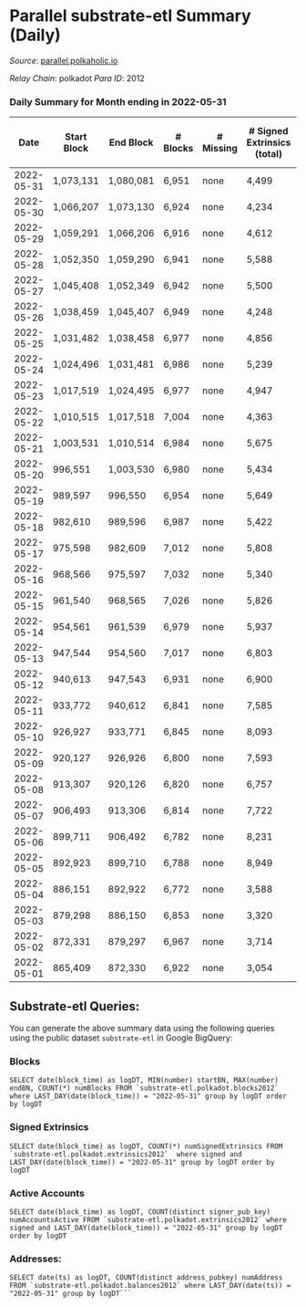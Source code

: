 # Parallel substrate-etl Summary (Daily)

_Source_: [parallel.polkaholic.io](https://parallel.polkaholic.io)

*Relay Chain*: polkadot
*Para ID*: 2012



### Daily Summary for Month ending in 2022-05-31


| Date | Start Block | End Block | # Blocks | # Missing | # Signed Extrinsics (total) | # Active Accounts | # Addresses with Balances | # Events | # Transfers | # XCM Transfers In | # XCM Transfers Out |
| ---- | ----------- | --------- | -------- | --------- | --------------------------- | ----------------- | ------------------------- | -------- | ----------- | ------------------ | ------------------- |
| 2022-05-31 | 1,073,131 | 1,080,081 | 6,951 | none  | 4,499 | 639 | 38,284 | 52,031 | 9,282 ($2,837,953.98) | 118 ($254,021.65) | 54 ($106,310.20) |
| 2022-05-30 | 1,066,207 | 1,073,130 | 6,924 | none  | 4,234 | 708 | 38,256 | 52,080 | 9,203 ($785,347.12) | 101 ($437,610.50) | 20 ($29,963.45) |
| 2022-05-29 | 1,059,291 | 1,066,206 | 6,916 | none  | 4,612 | 558 | 38,230 | 50,957 | 9,039 ($472,274.97) | 111 ($112,989.76) | 24 ($90,764.84) |
| 2022-05-28 | 1,052,350 | 1,059,290 | 6,941 | none  | 5,588 | 568 | 38,197 | 56,929 | 9,855 ($6,207,410.26) | 96 ($115,034.95) | 37 ($282,661.84) |
| 2022-05-27 | 1,045,408 | 1,052,349 | 6,942 | none  | 5,500 | 659 | 38,178 | 58,956 | 9,899 ($2,173,371.07) | 132 ($122,246.83) | 50 ($204,290.04) |
| 2022-05-26 | 1,038,459 | 1,045,407 | 6,949 | none  | 4,248 | 691 | 38,144 | 52,999 | 9,473 ($885,922.02) | 136 ($1,303,411.88) | 33 ($41,146.73) |
| 2022-05-25 | 1,031,482 | 1,038,458 | 6,977 | none  | 4,856 | 713 | 38,107 | 56,467 | 9,705 ($2,090,842.92) | 155 ($417,525.86) | 34 ($128,920.58) |
| 2022-05-24 | 1,024,496 | 1,031,481 | 6,986 | none  | 5,239 | 773 | 38,056 | 59,156 | 10,251 ($599,585.65) | 198 ($296,076.69) | 60 ($60,643.97) |
| 2022-05-23 | 1,017,519 | 1,024,495 | 6,977 | none  | 4,947 | 763 | 37,999 | 57,782 | 9,765 ($944,099.55) | 178 ($115,744.99) | 20 ($10,257.72) |
| 2022-05-22 | 1,010,515 | 1,017,518 | 7,004 | none  | 4,363 | 646 | 37,939 | 53,171 | 9,761 ($51,520,785.68) | 124 ($207,833.48) | 41 ($18,474.92) |
| 2022-05-21 | 1,003,531 | 1,010,514 | 6,984 | none  | 5,675 | 644 | 37,903 | 61,138 | 11,006 ($18,854,817.83) | 139 ($316,302.20) | 28 ($161,488.59) |
| 2022-05-20 | 996,551 | 1,003,530 | 6,980 | none  | 5,434 | 688 | 37,864 | 60,363 | 10,690 ($17,999,306.15) | 142 ($204,989.88) | 26 ($72,251.51) |
| 2022-05-19 | 989,597 | 996,550 | 6,954 | none  | 5,649 | 711 | 37,809 | 60,876 | 10,536 ($2,044,885.30) | 188 ($406,464.58) | 40 ($236,403.73) |
| 2022-05-18 | 982,610 | 989,596 | 6,987 | none  | 5,422 | 758 | 37,758 | 60,401 | 10,699 ($3,170,833.90) | 185 ($261,844.80) | 44 ($2,125,958.73) |
| 2022-05-17 | 975,598 | 982,609 | 7,012 | none  | 5,808 | 839 | 37,693 | 62,806 | 10,635 ($54,456,155.01) | 217 ($480,855.56) | 40 ($204,244.01) |
| 2022-05-16 | 968,566 | 975,597 | 7,032 | none  | 5,340 | 728 | 37,633 | 59,336 | 10,369 ($711,837.11) | 174 ($115,007.78) | 34 ($73,681.22) |
| 2022-05-15 | 961,540 | 968,565 | 7,026 | none  | 5,826 | 717 | 37,590 | 59,702 | 9,728 ($1,616,346.72) | 164 ($165,432.99) | 43 ($190,457.56) |
| 2022-05-14 | 954,561 | 961,539 | 6,979 | none  | 5,937 | 628 | 37,541 | 60,062 | 9,944 ($1,349,012.93) | 164 ($361,462.22) | 41 ($117,035.62) |
| 2022-05-13 | 947,544 | 954,560 | 7,017 | none  | 6,803 | 766 | 37,502 | 66,188 | 10,927 ($2,803,504.57) | 186 ($387,298.15) | 63 ($127,612.27) |
| 2022-05-12 | 940,613 | 947,543 | 6,931 | none  | 6,900 | 682 | 37,462 | 67,101 | 11,237 ($1,202,319.52) | 245 ($463,041.28) | 93 ($205,865.55) |
| 2022-05-11 | 933,772 | 940,612 | 6,841 | none  | 7,585 | 795 | 37,407 | 71,678 | 11,528 ($20,596,110.13) | 298 ($13,870,908.32) | 140 ($5,819,836.00) |
| 2022-05-10 | 926,927 | 933,771 | 6,845 | none  | 8,093 | 908 | 37,339 | 77,331 | 12,110 ($5,361,021.06) | 320 ($1,909,187.08) | 74 ($110,190.65) |
| 2022-05-09 | 920,127 | 926,926 | 6,800 | none  | 7,593 | 875 | 37,265 | 74,015 | 12,022 ($4,403,256.44) | 362 ($1,208,316.11) | 85 ($262,759.90) |
| 2022-05-08 | 913,307 | 920,126 | 6,820 | none  | 6,757 | 893 | 37,186 | 66,732 | 11,066 ($2,698,888.77) | 351 ($3,577,385.87) | 52 ($1,838,501.11) |
| 2022-05-07 | 906,493 | 913,306 | 6,814 | none  | 7,722 | 1,002 | 37,082 | 70,738 | 11,692 ($7,310,290.32) | 378 ($2,138,676.31) | 68 ($272,068.40) |
| 2022-05-06 | 899,711 | 906,492 | 6,782 | none  | 8,231 | 958 | 36,975 | 72,275 | 11,905 ($4,608,083.61) | 452 ($3,420,601.08) | 71 ($76,277.65) |
| 2022-05-05 | 892,923 | 899,710 | 6,788 | none  | 8,949 | 1,006 | 36,896 | 76,288 | 13,365 ($6,616,787.48) | 534 ($3,598,969.70) | 86 ($184,035.10) |
| 2022-05-04 | 886,151 | 892,922 | 6,772 | none  | 3,588 | 436 | 36,802 | 37,407 | 7,436 ($318,035.35) | 19 ($121,643.80) |   |
| 2022-05-03 | 879,298 | 886,150 | 6,853 | none  | 3,320 | 381 | 36,797 | 35,586 | 6,891 ($4,771,824.96) |   |   |
| 2022-05-02 | 872,331 | 879,297 | 6,967 | none  | 3,714 | 382 | 36,788 | 37,014 | 6,917 ($1,615,998.26) |   |   |
| 2022-05-01 | 865,409 | 872,330 | 6,922 | none  | 3,054 | 312 | 36,785 | 33,561 | 6,106 ($88,344.69) |   |   |

## Substrate-etl Queries:
You can generate the above summary data using the following queries using the public dataset `substrate-etl` in Google BigQuery:


### Blocks
```
SELECT date(block_time) as logDT, MIN(number) startBN, MAX(number) endBN, COUNT(*) numBlocks FROM `substrate-etl.polkadot.blocks2012`  where LAST_DAY(date(block_time)) = "2022-05-31" group by logDT order by logDT
```


### Signed Extrinsics
```
SELECT date(block_time) as logDT, COUNT(*) numSignedExtrinsics FROM `substrate-etl.polkadot.extrinsics2012`  where signed and LAST_DAY(date(block_time)) = "2022-05-31" group by logDT order by logDT
```


### Active Accounts
```
SELECT date(block_time) as logDT, COUNT(distinct signer_pub_key) numAccountsActive FROM `substrate-etl.polkadot.extrinsics2012` where signed and LAST_DAY(date(block_time)) = "2022-05-31" group by logDT order by logDT
```


### Addresses:
```
SELECT date(ts) as logDT, COUNT(distinct address_pubkey) numAddress FROM `substrate-etl.polkadot.balances2012` where LAST_DAY(date(ts)) = "2022-05-31" group by logDT```


